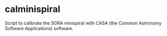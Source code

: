 # calminispiral
Script to calibrate the SGRA minispiral with CASA (the Common Astronomy Software Applications) software.
